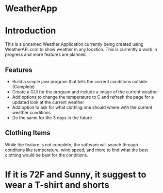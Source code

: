 # WeatherApp
# Introduction
This is a unnamed Weather Application currently being created using WeatherAPI.com to show weather in any location. This is currently a work in progress
and more features are planned.
## Features 
* Build a simple java program that tells the current conditions outside (Complete)
* Create a GUI for the program and include a image of the current weather
* Add options to change the temperature to C and refresh the page for a updated look at the current weather
* Add option to ask for what clothing one should where with the current weather conditions
* Do the same for the 3 days in the future 
## Clothing Items
While the feature is not complete, the software will search through conditons like temperature, wind speed, and more to find what the best clothing would be
best for the conditions.
# If it is 72F and Sunny, it suggest to wear a T-shirt and shorts



